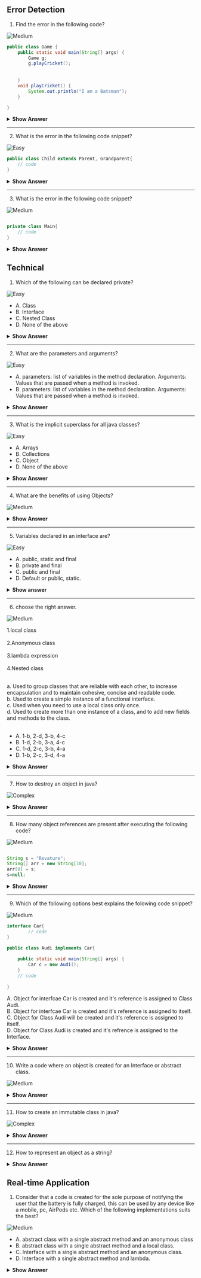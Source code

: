 ## Error Detection

1. Find the error in the following code?

![Medium](https://raw.githubusercontent.com/revaturelabs/interviewquestions/aef8eff919a3b083089641381ed9a9101ed21fba/ComplexityTags/Medium%20(2).svg)

``` java
public class Game {
	public static void main(String[] args) {
		Game g;
		g.playCricket();
		
		
	}
	void playCricket() {
		System.out.println("I am a Batsman");
	}

}

```

<details markdown="1"><summary><b>Show Answer</b></summary>
	
<blockquote markdown="1">

 The above code creates a compile-time error, The object "g" is declared but not initialized, and It is not possible to use an object of a class without Initializing it.
	
</blockquote>

</details>

---

2. What is the error in the following code snippet?

![Easy](https://raw.githubusercontent.com/revaturelabs/interviewquestions/aef8eff919a3b083089641381ed9a9101ed21fba/ComplexityTags/simple%20(2).svg)

``` java
public class Child extends Parent, Grandparent{
	// code
}
```
<details markdown="1"><summary><b>Show Answer</b></summary>
<blockquote markdown="1">

 Compilation error is caused because a class can extend only one parent class.
</blockquote>

</details>

---

3.  What is the error in the following code snippet?

![Medium](https://raw.githubusercontent.com/revaturelabs/interviewquestions/aef8eff919a3b083089641381ed9a9101ed21fba/ComplexityTags/Medium%20(2).svg)

``` java

private class Main{
	// code	
}

```

<details markdown="1"><summary><b>Show Answer</b></summary>

<blockquote markdown="1">

Compilation error is caused because a class can be public, abstract and final but not private unless it's a nested class.

</blockquote>
	
</details>



## Technical

1. Which of the following can be declared private?

![Easy](https://raw.githubusercontent.com/revaturelabs/interviewquestions/aef8eff919a3b083089641381ed9a9101ed21fba/ComplexityTags/simple%20(2).svg)

- A. Class
- B. Interface
- C. Nested Class
- D. None of the above

<details markdown="1"><summary><b>Show Answer</b></summary>

 > C
	
<details markdown="1"><summary><b>Explanation</b></summary>
	
<blockquote markdown="1">
Classes and interfces can not be declared private, nested classes can be declared private.
</blockquote>

</details>
</details>

---

2. What are the parameters and arguments?

![Easy](https://raw.githubusercontent.com/revaturelabs/interviewquestions/aef8eff919a3b083089641381ed9a9101ed21fba/ComplexityTags/simple%20(2).svg)

- A. parameters: list of variables in the method declaration.
     Arguments:  Values that are passed when a method is invoked.
- B. parameters: list of variables in the method declaration.
     Arguments:  Values that are passed when a method is invoked.
     
<details markdown="1"><summary><b>Show Answer</b></summary> 
	
 > A 
</details>

---

3. What is the implicit superclass for all java classes?

![Easy](https://raw.githubusercontent.com/revaturelabs/interviewquestions/aef8eff919a3b083089641381ed9a9101ed21fba/ComplexityTags/simple%20(2).svg)

- A. Arrays
- B. Collections
- C. Object
- D. None of the above

<details markdown="1"><summary><b>Show Answer</b></summary>

> C
	
<details markdown="1"><summary><b>Explanation</b></summary> 
	
<blockquote markdown="1">
The default constructor of any class calls the no-arg constructor of the superclass, So, java provides an implicit super class "Object" which has a default constructor.
	</blockquote>

</details>
</details>

---

4. What are the benefits of using Objects?

![Medium](https://raw.githubusercontent.com/revaturelabs/interviewquestions/aef8eff919a3b083089641381ed9a9101ed21fba/ComplexityTags/Medium%20(2).svg)

<details markdown="1"><summary><b>Show Answer</b></summary>
	
<blockquote markdown="1">
	
- Modularity: the source code for every object can be maintained independently and once an object is created it can be easily propagated inside the system.
- Information hiding: since an object is used to implement methods, the internal working of the class can be hidden using an object.
- Code - reusability:  once an object is created, it can be reused anywhere in the program.
- Pluggability and debugging: if an existing object fails to satisfy the requirements of the developer or causes any abnormality in the code, it can be 
	  deleted.
</blockquote>
	
</details>

---

5. Variables declared in an interface are?

![Easy](https://raw.githubusercontent.com/revaturelabs/interviewquestions/aef8eff919a3b083089641381ed9a9101ed21fba/ComplexityTags/simple%20(2).svg)

- A. public, static and final
- B. private and final
- C. public and final
- D. Default or public, static.


<details markdown="1"> <summary><b>Show answer</b></summary>

 > A
	
<details markdown="1"><summary><b>Explanation</b></summary>

<blockquote markdown="1">
	
- final: variables in an interface are accessed by many classes and its not ideal, if any of the classes appends the value of the variable. to avoid this
	 variables are declared final.
- public: interfaces are accessed by any class present in any package, so to support this all variables are declared public.
- static: interface itself can't be initialized, so objects of a class are used to access variables, but if a class is imcomplete, an object cant be created.
	   All variables are static so that they can be accessed without an object.
</blockquote>

</details>
</details>

---

6. choose the right answer.

![Medium](https://raw.githubusercontent.com/revaturelabs/interviewquestions/aef8eff919a3b083089641381ed9a9101ed21fba/ComplexityTags/Medium%20(2).svg)

1.local class   <br>                               
2.Anonymous class  <br>                           
3.lambda expression <br>                          
4.Nested class <br>

<br>
a.  Used to group classes that are reliable with each other, to increase encapsulation and to maintain cohesive, concise and readable code.<br>
b. Used to create a simple instance of a functional interface.<br>
c. Used when you need to use a local class only once.<br>
d. Used to create more than one instance of a class, and to add new fields and methods to the class.<br>
<br>


- A. 1-b, 2-d, 3-b, 4-c
- B. 1-d, 2-b, 3-a, 4-c
- C. 1-d, 2-c, 3-b, 4-a
- D. 1-b, 2-c, 3-d, 4-a

<details markdown="1">
	<summary><b>Show Answer</b></summary>
	
> C

</details>

---

7. How to destroy an object in java?

![Complex](https://github.com/revaturelabs/interviewquestions/blob/dev/ComplexityTags/Complex%20(2).svg)

<details markdown="1"><summary><b>Show Answer</b></summary>

>  An object can not be directly destroid in java. by setting all the references to object as null, the object is eligible for garbage collection.

</details>

---

8. How many object references are present after executing the following code?

![Medium](https://raw.githubusercontent.com/revaturelabs/interviewquestions/aef8eff919a3b083089641381ed9a9101ed21fba/ComplexityTags/Medium%20(2).svg)

``` java

String s = "Revature";
String[] arr = new String[10];
arr[0] = s;
s=null;

```

<details markdown="1"><summary><b>Show Answer</b></summary>
<blockquote markdown="1">
	
one reference will be left after executing the code snippet(arr[0]--> s).
</blockquote>

</details>

---

9. Which of the following options best explains the folowing code snippet?

![Medium](https://raw.githubusercontent.com/revaturelabs/interviewquestions/aef8eff919a3b083089641381ed9a9101ed21fba/ComplexityTags/Medium%20(2).svg)

``` java
interface Car{
        // code	
}

public class Audi implements Car{
	
	public static void main(String[] args) {
		Car c = new Audi();	
	}
	// code
  
}

```

A. Object for interfcae Car is created and it's reference is assigned to Class Audi.<br>
B. Object for interfcae Car is created and it's reference is assigned to itself.<br>
C. Object for Class Audi will be created and it's reference is assigned to itself.<br>
D. Object for Class Audi is created and it's refrence is assigned to the Interface.

<details markdown="1"><summary><b>Show Answer</b></summary>

> D

<details markdown="1"><summary><b>Explanation</b></summary>
	
<blockquote markdown="1">

It is not possible to create an object for interface, an Object can be created only for classes and the reference can be assigned to an interface.

</blockquote>
</details>


</details>

---


10.  Write a code where an object is created for an Interface or abstract class.

![Medium](https://raw.githubusercontent.com/revaturelabs/interviewquestions/aef8eff919a3b083089641381ed9a9101ed21fba/ComplexityTags/Medium%20(2).svg)

<details markdown="1"><summary><b>Show Answer</b></summary>
	
<blockquote markdown="1">
	
- Interfaces and Abstract classes cant be initialized because they have abstract methods, so its not possibel to create an object for an Interface,but while creating an anonymous class an object can be created for interface and abstract method.
	
``` java
	
interface Shape{
	void area();
	void circuference();
}

abstract class Dimension{
	abstract void visibility();
}

public class Circle {
	
	
	public static void main(String[] args) {
		Shape  c = new Shape() {

			@Override
			public void area() {
				System.out.println("3.14*r*r is the area of circle");
				
			}

			@Override
			public void circuference() {
				System.out.println("3.14*r*r is the circufrence of circle");
				
			}
			
			
		};
		
		Dimension d = new Dimension() {
			
			@Override
			void visibility() {
				System.out.println("A circle is 2D object or planar object");
				
			}
		};
		
		
		
	}
	
}

	
	
```
In the above code, obejcts c and d are created for interface Shape and abstract class Dimension.
</blockquote>
	
</details>

---

11. How to create an immutable class in java?

![Complex](https://github.com/revaturelabs/interviewquestions/blob/dev/ComplexityTags/Complex%20(2).svg)

<details markdown="1"><summary><b> Show Answer </b></summary>
<blockquote markdown="1">
	
A class is considered as imputable if once an object is created, then its contents cant be modified.
	
An immutable class can be created by
1. Declaring all the feilds as private to avoid access. 
2. Declaring the class as final to avoid overriding of methods.
3. Declare class as final to avoid ineritance.
4. intializing data using a parameterized constructor.
5. retriving data using a getter method to avoid getting direct access to the object reference.

</blockquote>
</details>

---

12. How to represent an object as a string?

<details markdown="1">
	<summary><b>Show Answer</b></summary>
	
> an object can be represneted as string using `toString()` method.

</details>


## Real-time Application

1. Consider that a code is created for the sole purpose of notifying the user that the battery is fully charged, this can be used by any device like a mobile, pc, AirPods etc. Which of the following implementations suits the best?

![Medium](https://raw.githubusercontent.com/revaturelabs/interviewquestions/aef8eff919a3b083089641381ed9a9101ed21fba/ComplexityTags/Medium%20(2).svg)

- A. abstract class with a single abstract method and an anonymous class
- B. abstract class with a single abstract method and a local class.
- C. Interface with a single abstract method and an anonymous class.
- D. Interface with a single abstract method and lambda.

<details markdown="1">
<summary><b>Show Answer</b></summary>
	
> D
<details markdown="1"><summary><b>Explanation</b></summary>
	
<blockquote markdown="1">
A code with a single purpose translates to a class/ interface with a single method, functional interface is the best way to implement this scenario and lambda implementation in each device, makes the code concise, easily readable and maintainable.

</blockquote>
</details>
</details>














